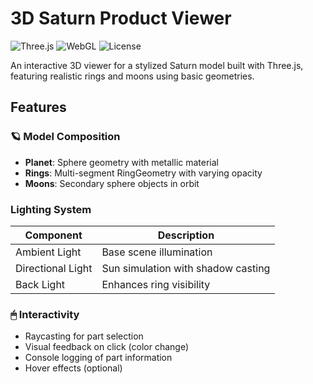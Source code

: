 # 3D Saturn Product Viewer

![Three.js](https://img.shields.io/badge/Three.js-r128-blue) 
![WebGL](https://img.shields.io/badge/WebGL-2.0-orange)
![License](https://img.shields.io/badge/License-MIT-green)

An interactive 3D viewer for a stylized Saturn model built with Three.js, featuring realistic rings and moons using basic geometries.

##  Features

### 🪐 Model Composition
- **Planet**: Sphere geometry with metallic material
- **Rings**: Multi-segment RingGeometry with varying opacity
- **Moons**: Secondary sphere objects in orbit

###  Lighting System
| Component          | Description                          |
|--------------------|--------------------------------------|
| Ambient Light      | Base scene illumination              |
| Directional Light  | Sun simulation with shadow casting   |
| Back Light         | Enhances ring visibility             |

### 🖱 Interactivity
- Raycasting for part selection
- Visual feedback on click (color change)
- Console logging of part information
- Hover effects (optional)
